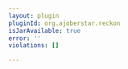 ```yaml
---
layout: plugin
pluginId: org.ajoberstar.reckon
isJarAvailable: true
error: ''
violations: []

---
```

